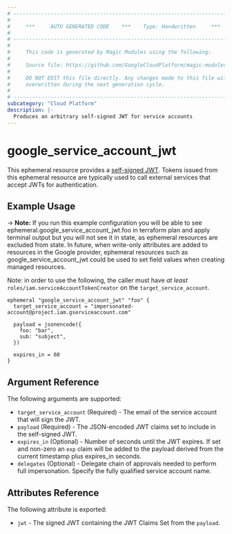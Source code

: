 ```yaml
---
# ----------------------------------------------------------------------------
#
#     ***     AUTO GENERATED CODE    ***    Type: Handwritten     ***
#
# ----------------------------------------------------------------------------
#
#     This code is generated by Magic Modules using the following:
#
#     Source file: https://github.com/GoogleCloudPlatform/magic-modules/tree/main/mmv1/third_party/terraform/website/docs/ephemeral-resources/service_account_jwt.html.markdown
#
#     DO NOT EDIT this file directly. Any changes made to this file will be
#     overwritten during the next generation cycle.
#
# ----------------------------------------------------------------------------
subcategory: "Cloud Platform"
description: |-
  Produces an arbitrary self-signed JWT for service accounts
---
```


# google_service_account_jwt

This ephemeral resource provides a [self-signed JWT](https://cloud.google.com/iam/docs/create-short-lived-credentials-direct#sa-credentials-jwt).  Tokens issued from this ephemeral resource are typically used to call external services that accept JWTs for authentication.

## Example Usage

-> **Note:** If you run this example configuration you will be able to see ephemeral.google_service_account_jwt.foo in terraform plan and apply terminal output but you will not see it in state, as ephemeral resources are excluded from state. In future, when write-only attributes are added to resources in the Google provider, ephemeral resources such as google_service_account_jwt could be used to set field values when creating managed resources.

Note: in order to use the following, the caller must have _at least_ `roles/iam.serviceAccountTokenCreator` on the `target_service_account`.

```hcl
ephemeral "google_service_account_jwt" "foo" {
  target_service_account = "impersonated-account@project.iam.gserviceaccount.com"

  payload = jsonencode({
    foo: "bar",
    sub: "subject",
  })

  expires_in = 60
}
```

## Argument Reference

The following arguments are supported:

* `target_service_account` (Required) - The email of the service account that will sign the JWT.
* `payload` (Required) - The JSON-encoded JWT claims set to include in the self-signed JWT.
* `expires_in` (Optional) - Number of seconds until the JWT expires. If set and non-zero an `exp` claim will be added to the payload derived from the current timestamp plus expires_in seconds.
* `delegates` (Optional) - Delegate chain of approvals needed to perform full impersonation. Specify the fully qualified service account name.

## Attributes Reference

The following attribute is exported:

* `jwt` - The signed JWT containing the JWT Claims Set from the `payload`.
